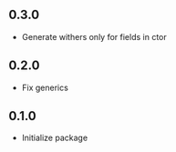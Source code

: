 ## 0.3.0
* Generate withers only for fields in ctor

## 0.2.0
* Fix generics

## 0.1.0
* Initialize package